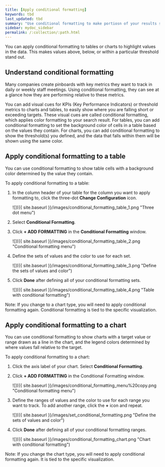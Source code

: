 ```yaml
---
title: [Apply conditional formatting]
keywords: tbd
last_updated: tbd
summary: "Use conditional formatting to make portiosn of your results stand  out"
sidebar: mydoc_sidebar
permalink: /:collection/:path.html
---
```


You can apply conditional formatting to tables or charts to highlight values in the data. This makes values above, below, or within a particular threshold stand out.

## Understand conditional formatting

Many companies create pinboards with key metrics they want to track in daily or weekly staff meetings. Using conditional formatting, they can see at a glance how they are performing relative to these metrics.

You can add visual cues for KPIs (Key Performance Indicators) or threshold metrics to charts and tables, to easily show where you are falling short or exceeding targets. These visual cues are called conditional formatting, which applies color formatting to your search result. For tables, you can add conditional formatting to set the background color of cells in a table based on the values they contain. For charts, you can add conditional formatting to show the threshold(s) you defined, and the data that falls within them will be shown using the same color.

## Apply conditional formatting to a table

You can use conditional formatting to show table cells with a background color determined by the value they contain.

To apply conditional formatting to a table:

1. In the column header of your table for the column you want to apply formatting to, click the three-dot **Change Configuration** icon.

     ![]({{ site.baseurl }}/images/conditional_formatting_table_1.png "Three dot menu")

2. Select **Conditional Formatting**.
3. Click **+ ADD FORMATTING** in the **Conditional Formatting** window.

     ![]({{ site.baseurl }}/images/conditional_formatting_table_2.png "Conditional formatting menu")

4. Define the sets of values and the color to use for each set.

     ![]({{ site.baseurl }}/images/conditional_formatting_table_3.png "Define the sets of values and color")

5. Click **Done** after defining all of your conditional formatting sets.

     ![]({{ site.baseurl }}/images/conditional_formatting_table_4.png "Table with conditional formatting")

Note: If you change to a chart type, you will need to apply conditional formatting again. Conditional formatting is tied to the specific visualization.

## Apply conditional formatting to a chart

You can use conditional formatting to show charts with a target value or range drawn as a line in the chart, and the legend colors determined by where values fall relative to the target.

To apply conditional formatting to a chart:

1. Click the axis label of your chart. Select **Conditional Formatting**.
2. Click **+ ADD FORMATTING** in the Conditional Formatting window.

     ![]({{ site.baseurl }}/images/conditional_formatting_menu%20copy.png "Conditional formatting menu")

3. Define the ranges of values and the color to use for each range you want to track. To add another range, click the **+** icon and repeat.

     ![]({{ site.baseurl }}/images/set_conditional_formatting.png "Define the sets of values and color")

4. Click **Done** after defining all of your conditional formatting ranges.

     ![]({{ site.baseurl }}/images/conditional_formatting_chart.png "Chart with conditional formatting")

Note: If you change the chart type, you will need to apply conditional formatting again. It is tied to the specific visualization.
